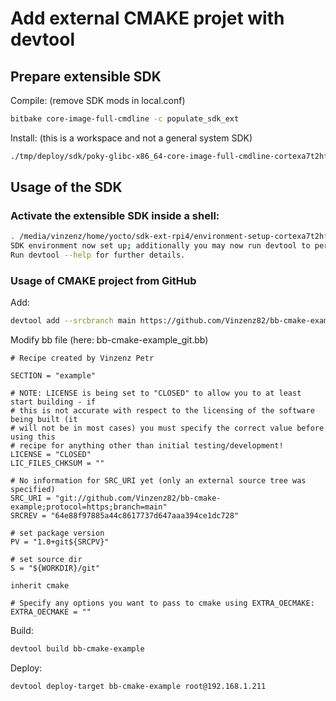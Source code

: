# Add external CMAKE projet with devtool

## Prepare extensible SDK

Compile: (remove SDK mods in local.conf)
```bash
bitbake core-image-full-cmdline -c populate_sdk_ext
```

Install: (this is a workspace and not a general system SDK)
```bash
./tmp/deploy/sdk/poky-glibc-x86_64-core-image-full-cmdline-cortexa7t2hf-neon-vfpv4-raspberrypi4-toolchain-ext-4.0.24.sh
```
## Usage of the SDK

### Activate the extensible SDK inside a shell:

```bash
. /media/vinzenz/home/yocto/sdk-ext-rpi4/environment-setup-cortexa7t2hf-neon-vfpv4-poky-linux-gnueabi 
SDK environment now set up; additionally you may now run devtool to perform development tasks.
Run devtool --help for further details.
```

### Usage of CMAKE project from GitHub

Add:
```bash
devtool add --srcbranch main https://github.com/Vinzenz82/bb-cmake-example
```
Modify bb file (here: bb-cmake-example_git.bb)
```bb
# Recipe created by Vinzenz Petr

SECTION = "example"

# NOTE: LICENSE is being set to "CLOSED" to allow you to at least start building - if
# this is not accurate with respect to the licensing of the software being built (it
# will not be in most cases) you must specify the correct value before using this
# recipe for anything other than initial testing/development!
LICENSE = "CLOSED"
LIC_FILES_CHKSUM = ""

# No information for SRC_URI yet (only an external source tree was specified)
SRC_URI = "git://github.com/Vinzenz82/bb-cmake-example;protocol=https;branch=main"
SRCREV = "64e88f97885a44c8617737d647aaa394ce1dc728"

# set package version
PV = "1.0+git${SRCPV}"

# set source dir
S = "${WORKDIR}/git"

inherit cmake

# Specify any options you want to pass to cmake using EXTRA_OECMAKE:
EXTRA_OECMAKE = ""
```


Build:
```bash
devtool build bb-cmake-example
```

Deploy:
```bash
devtool deploy-target bb-cmake-example root@192.168.1.211
```
